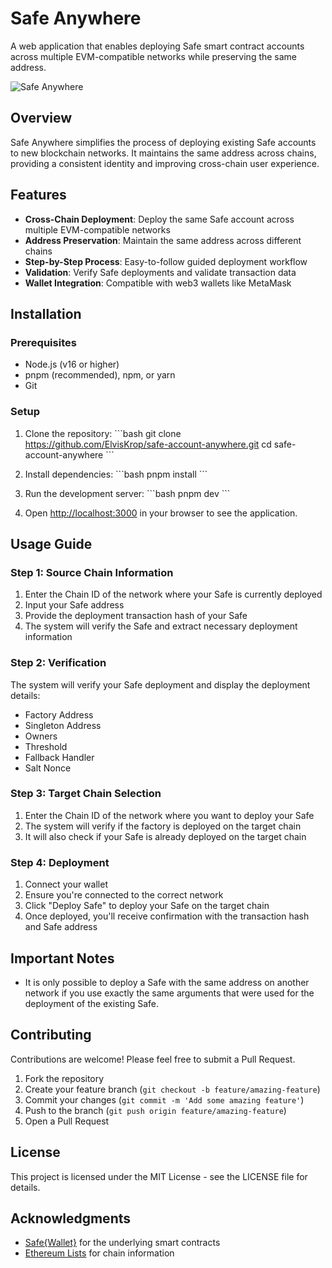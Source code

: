 # Safe Anywhere

A web application that enables deploying Safe smart contract accounts across multiple EVM-compatible networks while preserving the same address.

![Safe Anywhere](https://placeholder.com/your-screenshot-here)

## Overview

Safe Anywhere simplifies the process of deploying existing Safe accounts to new blockchain networks. It maintains the same address across chains, providing a consistent identity and improving cross-chain user experience.

## Features

- **Cross-Chain Deployment**: Deploy the same Safe account across multiple EVM-compatible networks
- **Address Preservation**: Maintain the same address across different chains
- **Step-by-Step Process**: Easy-to-follow guided deployment workflow
- **Validation**: Verify Safe deployments and validate transaction data
- **Wallet Integration**: Compatible with web3 wallets like MetaMask

## Installation

### Prerequisites

- Node.js (v16 or higher)
- pnpm (recommended), npm, or yarn
- Git

### Setup

1. Clone the repository:
   \`\`\`bash
   git clone https://github.com/ElvisKrop/safe-account-anywhere.git
   cd safe-account-anywhere
   \`\`\`

2. Install dependencies:
   \`\`\`bash
   pnpm install
   \`\`\`

3. Run the development server:
   \`\`\`bash
   pnpm dev
   \`\`\`

4. Open [http://localhost:3000](http://localhost:3000) in your browser to see the application.

## Usage Guide

### Step 1: Source Chain Information

1. Enter the Chain ID of the network where your Safe is currently deployed
2. Input your Safe address
3. Provide the deployment transaction hash of your Safe
4. The system will verify the Safe and extract necessary deployment information

### Step 2: Verification

The system will verify your Safe deployment and display the deployment details:
- Factory Address
- Singleton Address
- Owners
- Threshold
- Fallback Handler
- Salt Nonce

### Step 3: Target Chain Selection

1. Enter the Chain ID of the network where you want to deploy your Safe
2. The system will verify if the factory is deployed on the target chain
3. It will also check if your Safe is already deployed on the target chain

### Step 4: Deployment

1. Connect your wallet
2. Ensure you're connected to the correct network
3. Click "Deploy Safe" to deploy your Safe on the target chain
4. Once deployed, you'll receive confirmation with the transaction hash and Safe address

## Important Notes

- It is only possible to deploy a Safe with the same address on another network if you use exactly the same arguments that were used for the deployment of the existing Safe.

## Contributing

Contributions are welcome! Please feel free to submit a Pull Request.

1. Fork the repository
2. Create your feature branch (`git checkout -b feature/amazing-feature`)
3. Commit your changes (`git commit -m 'Add some amazing feature'`)
4. Push to the branch (`git push origin feature/amazing-feature`)
5. Open a Pull Request

## License

This project is licensed under the MIT License - see the LICENSE file for details.

## Acknowledgments

- [Safe{Wallet}](https://safe.global/) for the underlying smart contracts
- [Ethereum Lists](https://github.com/ethereum-lists/chains) for chain information
